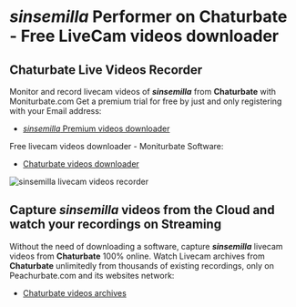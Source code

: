 # _sinsemilla_ Performer on Chaturbate - Free LiveCam videos downloader

## Chaturbate Live Videos Recorder

Monitor and record livecam videos of **_sinsemilla_** from **Chaturbate** with Moniturbate.com
Get a premium trial for free by just and only registering with your Email address:
* [_sinsemilla_ Premium videos downloader](https://moniturbate.com/request-demo-licence-key.html)

Free livecam videos downloader - Moniturbate Software:
* [Chaturbate videos downloader](https://moniturbate.com/moniturbate-download-software.html)

![_sinsemilla_ livecam videos recorder](https://peachurnet.com/templates/moniturbate-software.png)


## Capture _sinsemilla_ videos from the Cloud and watch your recordings on Streaming

Without the need of downloading a software, capture **_sinsemilla_** livecam videos from **Chaturbate** 100% online.
Watch Livecam archives from **Chaturbate** unlimitedly from thousands of existing recordings, only on Peachurbate.com and its websites network:
* [Chaturbate videos archives](https://peachurnet.com/)